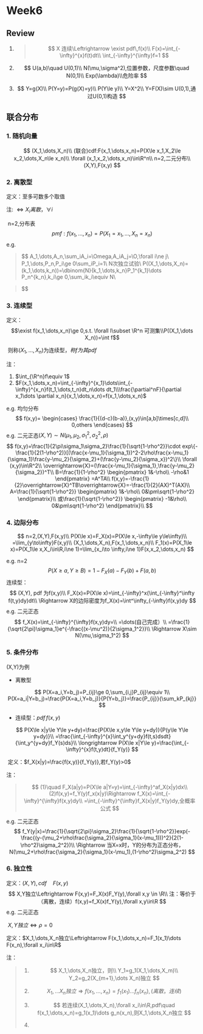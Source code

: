 # Week6

## Review

1. > $$
   > X 连续\Leftrightarrow \exist pdf\,f(x)\\
   > F(x)=\int_{-\infty}^{x}f(t)dt\\
   > \int_{-\infty}^{\infty}f=1
   > $$

2. $$
   U(a,b)\quad U(0,1)\\
   N(\mu,\sigma^2),位置参数，尺度参数\quad N(0,1)\\
   Exp(\lambda)\\危险率
   $$

3. $$
   Y=g(X)\\
   P(Y=y)=P(g(X)=y)\\
   P(Y\le y)\\
   Y=X^2\\
   Y=F(X)\sim U(0,1),通过U(0,1)构造
   $$

## 联合分布

### 1. 随机向量

$$
(X_1,\dots,X_n)\\
(联合)cdf:F(x_1,\dots,x_n)=P(X\le x_1,X_2\le x_2,\dots,X_n\le x_n)\\
\forall (x_1,x_2,\dots,x_n)\in\R^n\\
n=2,二元分布\\
(X,Y),F(x,y)
$$

### 2. 离散型

定义：至多可数多个取值

注: $\Leftrightarrow X_i 离散，\forall i$

​	n=2,分布表
$$
pmf:f(x_1,\dots,x_n)=P(X_1=x_1,\dots,X_n=x_n)
$$
e.g.

> $$
> A_1,\dots,A_n,\sum_iA_i=\Omega,A_iA_j=\O,\forall i\ne j\\
> P_1,\dots,P_n,P_i\ge 0\sum_iP_i=1\\
> N次独立试验\\
> P((X_1,\dots,X_n)=(k_1,\dots,k_n))=\dbinom{N}{k_1,\dots,k_n}P_1^{k_1}\dots P_n^{k_n},k_i\ge 0,\sum_ik_i\equiv N\\
> $$

###  3. 连续型

定义：$$\exist f(x_1,\dots,x_n)\ge 0,s.t. \forall I\subset \R^n 可测集\\P((X_1,\dots X_n))=\int f$$

​			则称$(X_1,\dots,X_n)$为连续型，$称f为其pdf$

注：

1. $\int_{\R^n}f\equiv 1$
2. $F(x_1,\dots,x_n)=\int_{-\infty}^{x_1}\dots\int_{-\infty}^{x_n}f(t_1,\dots,t_n)dt_n\dots dt_1\\\frac{\partial^nF}{\partial x_1\dots \partial x_n}(x_1,\dots,x_n)=f(x_1,\dots,x_n)$

e.g. 均匀分布
$$
f(x,y)=
\begin{cases}
\frac{1}{(d-c)(b-a)},(x,y)\in[a,b]\times[c,d]\\
0,others
\end{cases}
$$
e.g. 二元正态$(X,Y)\sim N(\mu_1,\mu_2,\sigma_1^2,\sigma_2^2,\rho)$
$$
f(x,y)=\frac{1}{2\pi\sigma_1\sigma_2}\frac{1}{\sqrt{1-\rho^2}}\cdot exp\{-\frac{1}{2(1-\rho^2)}[(\frac{x-\mu_1}{\sigma_1})^2-2\rho\frac{x-\mu_1}{\sigma_1}\frac{y-\mu_2}{\sigma_2}+(\frac{y-\mu_2}{\sigma_x})^2\}\\
\forall (x,y)\in\R^2\\
\overrightarrow{X}=(\frac{x-\mu_1}{\sigma_1},\frac{y-\mu_2}{\sigma_2})^T\\
B=\frac{1}{1-\rho^2}
\begin{pmatrix}
1&-\rho\\
-\rho&1
\end{pmatrix}
=A^TA\\
f(x,y)=-\frac{1}{2}\overrightarrow{X}^TB\overrightarrow{X}=-\frac{1}{2}(AX)^T(AX)\\
A=\frac{1}{\sqrt{1-\rho^2}}
\begin{pmatrix}
1&-\rho\\
0&\pm\sqrt{1-\rho^2}
\end{pmatrix}\\
或\frac{1}{\sqrt{1-\rho^2}}
\begin{pmatrix}
-1&\rho\\
0&\pm\sqrt{1-\rho^2}
\end{pmatrix}\\
$$

### 4. 边际分布

$$
n=2,(X,Y),F(x,y)\\
P(X\le x)=F_X(x)=P(X\le x,-\infty\le y\le\infty)\\
=\lim_{y\to\infty}F(x,y)\\
(X_1,\dots,X_n),F(x_1,\dots,x_n)\\
F_1(x)=P(X_1\le x)=P(X_1\le x,X_i\in\R,i\ne 1)=\lim_{x_i\to \infty,i\ne 1}F(x,x_2,\dots,x_n)
$$



e.g. n=2
$$
P(X\ge a,Y\ge B)=1-F_X(a)-F_Y(b)+F(a,b)
$$
连续型：
$$
(X,Y), pdf 为f(x,y)\\
F_X(x)=P(X\le x)=\int_{-\infty}^x(\int_{-\infty}^\infty f(t,y)dy)dt\\
\Rightarrow X的边际密度为f_X(x)=\int^\infty_{-\infty}f(x,y)dy
$$
e.g. 二元正态
$$
f_X(x)=\int_{-\infty}^{\infty}f(x,y)dy=\\
=\dots(自己完成）\\
=\frac{1}{\sqrt{2\pi}\sigma_1}e^{-\frac{(x-\mu^2)}{2\sigma_1^2}}\\
\Rightarrow X\sim N(\mu,\sigma_1^2)
$$

### 5. 条件分布

(X,Y)为例

- 离散型

$$
P(X=a_i,Y=b_j)=P_{ij}\ge 0,\sum_{i,j}P_{ij}\equiv 1\\
P(X=a_i|Y=b_j)=\frac{P(X=a_i,Y=b_j)}{P(Y=b_j)}=\frac{P_{ij}}{\sum_kP_{kj}}
$$

- 连续型：$pdf\,f(x,y)$

$$
P(X\le x|y\le Y\le y+dy)=\frac{P(X\le x,y\le Y\le y+dy)}{P(y\le Y\le y+dy)}\\
=\frac{\int_{-\infty}^{x}\int_y^{y+dy}f(t,s)dsdt}{\int_y^{y+dy}f_Y(s)ds}\\
\longrightarrow P(X\le x|Y\le y)=\frac{\int_{-\infty}^{x}f(t,y)dt}{f_Y(y)}
$$

​		定义：$f_X(x|y)=\frac{f(x,y)}{f_Y(y)},若f_Y(y)>0$

注：

> $$
> (1)\quad F_X(a|y)=P(X\le a|Y=y)=\int_{-\infty}^af_X(x|y)dx\\
> (2)f(x,y)=f_Y(y)f_x(x|y)\Rightarrow f_X(x)=\int_{-\infty}^{\infty}f(x,y)dy\\
> =\int_{-\infty}^{\infty}f_X(x|y)f_Y(y)dy,全概率公式
> $$

e.g. 二元正态
$$
f_Y(y|x)=\frac{1}{\sqrt{2\pi}\sigma_2}\frac{1}{\sqrt{1-\rho^2}}exp(-\frac{(y-(\mu_2+\rho\frac{\sigma_2}{\sigma_1}(x-\mu_1)))^2}{2(1-\rho^2)\sigma_2^2})\\
\Rightarrow 当X=x时，Y的分布为正态分布，N(\mu_2+\rho\frac{\sigma_2}{\sigma_1}(x-\mu_1),(1-\rho^2)\sigma_2^2)
$$

### 6. 独立性

定义：$(X,Y),cdf\quad F(x,y)$
$$
X,Y独立\Leftrightarrow F(x,y)=F_X(x)F_Y(y),\forall x,y \in \R\\
注：等价于（离散，连续）f(x,y)=f_X(x)f_Y(y),\forall x,y\in\R
$$
e.g. 二元正态

​		$X,Y独立\Leftrightarrow\rho=0$

定义：$X_1,\dots,X_n独立\Leftrightarrow F(x_1,\dots,x_n)=F_1(x_1)\dots F(x_n),\forall x_i\in\R$

注：

> 1. $$
>    X_1,\dots,X_n独立，则\\
>    Y_1=g_1(X_1,\dots,X_m)\\
>    Y_2=g_2(X_{m+1},\dots X_n)独立
>    $$
>
> 2. $$
>    X_1,\dots X_n独立\Rightarrow f(x_1,\dots,x_n)=f_1(x_1)\dots f_n(x_n),(离散，连续)
>    $$
>
> 3. $$
>    若连续(X_1,\dots,X_n),\forall x_i\in\R,pdf\quad f(x_1,\dots,x_n)=g_1(x_1)\dots g_n(x_n),则X_1,\dots,X_n独立
>    $$
>
> 4. 

